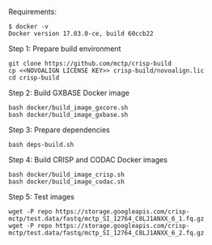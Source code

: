 Requirements:

```
$ docker -v
Docker version 17.03.0-ce, build 60ccb22

```
Step 1: Prepare build environment
```
git clone https://github.com/mctp/crisp-build
cp <<NOVOALIGN LICENSE KEY>> crisp-build/novoalign.lic
cd crisp-build
```

Step 2: Build GXBASE Docker image
```
bash docker/build_image_gxcore.sh
bash docker/build_image_gxbase.sh
```

Step 3: Prepare dependencies
```
bash deps-build.sh
```

Step 4: Build CRISP and CODAC Docker images
```
bash docker/build_image_crisp.sh
bash docker/build_image_codac.sh
```

Step 5: Test images
```
wget -P repo https://storage.googleapis.com/crisp-mctp/test.data/fastq/mctp_SI_12764_C8LJ1ANXX_6_1.fq.gz
wget -P repo https://storage.googleapis.com/crisp-mctp/test.data/fastq/mctp_SI_12764_C8LJ1ANXX_6_2.fq.gz
```

